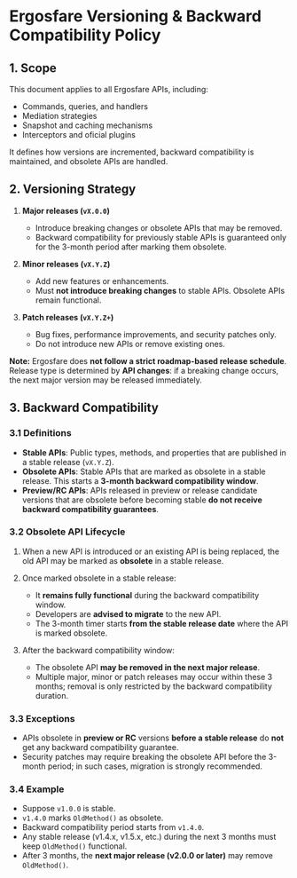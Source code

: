 # Ergosfare Versioning & Backward Compatibility Policy


## 1. Scope

This document applies to all Ergosfare APIs, including:

- Commands, queries, and handlers
- Mediation strategies
- Snapshot and caching mechanisms
- Interceptors and oficial plugins

It defines how versions are incremented, backward compatibility is maintained, and obsolete APIs are handled.

## 2. Versioning Strategy

1. **Major releases (`vX.0.0`)**
    - Introduce breaking changes or obsolete APIs that may be removed.
    - Backward compatibility for previously stable APIs is guaranteed only for the 3-month period after marking them obsolete.

2. **Minor releases (`vX.Y.Z`)**
    - Add new features or enhancements.
    - Must **not introduce breaking changes** to stable APIs. Obsolete APIs remain functional.

3. **Patch releases (`vX.Y.Z+`)**
    - Bug fixes, performance improvements, and security patches only.
    - Do not introduce new APIs or remove existing ones.

**Note:** Ergosfare does **not follow a strict roadmap-based release schedule**. Release type is determined by **API changes**: if a breaking change occurs, the next major version may be released immediately.


## 3. Backward Compatibility

### 3.1 Definitions

* **Stable APIs**: Public types, methods, and properties that are published in a stable release (`vX.Y.Z`).
* **Obsolete APIs**: Stable APIs that are marked as obsolete in a stable release. This starts a **3-month backward compatibility window**.
* **Preview/RC APIs**: APIs released in preview or release candidate versions that are obsolete before becoming stable **do not receive backward compatibility guarantees**.

### 3.2 Obsolete API Lifecycle

1. When a new API is introduced or an existing API is being replaced, the old API may be marked as **obsolete** in a stable release.
2. Once marked obsolete in a stable release:

    * It **remains fully functional** during the backward compatibility window.
    * Developers are **advised to migrate** to the new API.
    * The 3-month timer starts **from the stable release date** where the API is marked obsolete.
3. After the backward compatibility window:

    * The obsolete API **may be removed in the next major release**.
    * Multiple major, minor or patch releases may occur within these 3 months; removal is only restricted by the backward compatibility duration.

### 3.3 Exceptions

* APIs obsolete in **preview or RC** versions **before a stable release** do **not** get any backward compatibility guarantee.
* Security patches may require breaking the obsolete API before the 3-month period; in such cases, migration is strongly recommended.

### 3.4 Example

* Suppose `v1.0.0` is stable.
* `v1.4.0` marks `OldMethod()` as obsolete.
* Backward compatibility period starts from `v1.4.0`.
* Any stable release (v1.4.x, v1.5.x, etc.) during the next 3 months must keep `OldMethod()` functional.
* After 3 months, the **next major release (v2.0.0 or later)** may remove `OldMethod()`.


